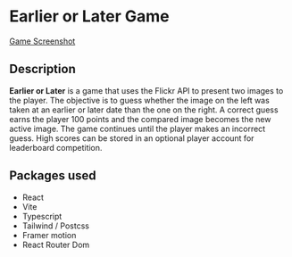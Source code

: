 # Earlier or Later Game

[Game Screenshot](https://imgur.com/nwC3c9d)

## Description

**Earlier or Later** is a game that uses the Flickr API to present two images to the player. The objective is to guess whether the image on the left was taken at an earlier or later date than the one on the right. A correct guess earns the player 100 points and the compared image becomes the new active image. The game continues until the player makes an incorrect guess. High scores can be stored in an optional player account for leaderboard competition.

## Packages used

- React
- Vite
- Typescript
- Tailwind / Postcss
- Framer motion
- React Router Dom
